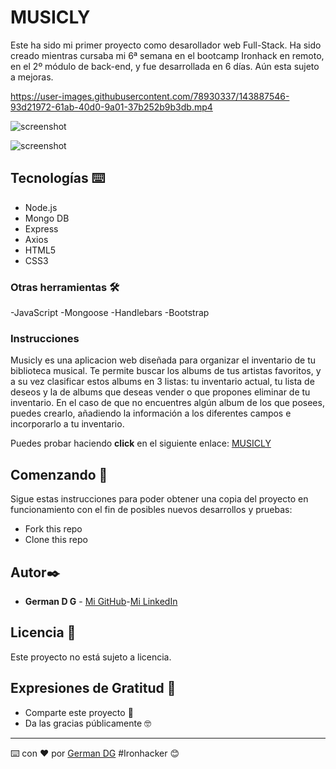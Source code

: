 # MUSICLY

  Este ha sido mi primer proyecto como desarollador web Full-Stack. Ha sido creado mientras cursaba mi 6ª semana en el bootcamp Ironhack en remoto, en el 2º módulo de back-end, y fue desarrollada en 6 días. Aún esta sujeto a mejoras.

https://user-images.githubusercontent.com/78930337/143887546-93d21972-61ab-40d0-9a01-37b252b9b3db.mp4
  
![screenshot](https://i.ibb.co/pPSd05x/BACKGROUNDmusicly-MOVIL.png)

![screenshot](https://i.ibb.co/KqnjSvg/BACKGROUNDmusicly.png)

## Tecnologías ⌨️
- Node.js
- Mongo DB
- Express
- Axios
- HTML5
- CSS3
### Otras herramientas 🛠️
-JavaScript
-Mongoose
-Handlebars
-Bootstrap


### Instrucciones 

  Musicly es una aplicacion web diseñada para organizar el inventario de tu biblioteca musical. Te permite buscar los albums de tus artistas favoritos, y a su vez clasificar estos albums en 3 listas: tu inventario actual, tu lista de deseos y la de albums que deseas vender o que propones eliminar de tu inventario. En el caso de que no encuentres algún album de los que posees, puedes crearlo, añadiendo la información a los diferentes campos e incorporarlo a tu inventario. 
  
  
 
  Puedes probar haciendo **click** en el siguiente enlace: [MUSICLY](https://mymusicly.herokuapp.com/)

  
## Comenzando 🚀

Sigue estas instrucciones para poder obtener una copia del proyecto en funcionamiento con el fin de posibles nuevos desarrollos y pruebas:

- Fork this repo
- Clone this repo

## Autor✒️

* **German D G** - [Mi GitHub](https://github.com/GermanDG6)-[Mi LinkedIn](https://www.linkedin.com/in/germandelgadogarcia/)

## Licencia 📄

Este proyecto no está sujeto a licencia.

## Expresiones de Gratitud 🎁

* Comparte este proyecto 📢
* Da las gracias públicamente 🤓

---
⌨️ con ❤️ por [German DG](https://www.linkedin.com/in/germandelgadogarcia/) #Ironhacker 😊
